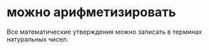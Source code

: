 # можно арифметизировать
Все математические утверждения можно записать в терминах натуральных чисел.